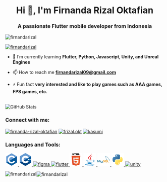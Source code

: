 
<h1 align="center">Hi 👋, I'm Firnanda Rizal Oktafian</h1>
<h3 align="center">A passionate Flutter mobile developer from Indonesia</h3>

<p align="left"> <img src="https://komarev.com/ghpvc/?username=firnandarizal&label=Profile%20views&color=0e75b6&style=flat" alt="firnandarizal" /> </p>

<p align="left"> <a href="https://github.com/ryo-ma/github-profile-trophy"><img src="https://github-profile-trophy.vercel.app/?username=firnandarizal" alt="firnandarizal" /></a> </p>

- 🌱 I’m currently learning **Flutter, Python, Javascript, Unity, and Unreal Engines**

- 📫 How to reach me **firnandarizal09@gmail.com**

- ⚡ Fun fact **very interested and like to play games such as AAA games, FPS games, etc.**

<br clear="both">

<img src="https://github-readme-stats.vercel.app/api?username=firnandarizal&show_icons=true&theme=radical&count_private=true&include_all_commits=true" alt="GitHub Stats" />


<h3 align="left">Connect with me:</h3>
<p align="left">
<a href="https://linkedin.com/in/firnanda-rizal-oktafian" target="blank"><img align="center" src="https://raw.githubusercontent.com/rahuldkjain/github-profile-readme-generator/master/src/images/icons/Social/linked-in-alt.svg" alt="firnanda-rizal-oktafian" height="30" width="40" /></a>
<a href="https://instagram.com/frizal.okt" target="blank"><img align="center" src="https://raw.githubusercontent.com/rahuldkjain/github-profile-readme-generator/master/src/images/icons/Social/instagram.svg" alt="frizal.okt" height="30" width="40" /></a>
<a href="https://www.youtube.com/c/kasumi" target="blank"><img align="center" src="https://raw.githubusercontent.com/rahuldkjain/github-profile-readme-generator/master/src/images/icons/Social/youtube.svg" alt="kasumi" height="30" width="40" /></a>
</p>

<h3 align="left">Languages and Tools:</h3>
<p align="left"> <a href="https://www.cprogramming.com/" target="_blank" rel="noreferrer"> <img src="https://raw.githubusercontent.com/devicons/devicon/master/icons/c/c-original.svg" alt="c" width="40" height="40"/> </a> <a href="https://www.w3schools.com/cpp/" target="_blank" rel="noreferrer"> <img src="https://raw.githubusercontent.com/devicons/devicon/master/icons/cplusplus/cplusplus-original.svg" alt="cplusplus" width="40" height="40"/> </a> <a href="https://www.figma.com/" target="_blank" rel="noreferrer"> <img src="https://www.vectorlogo.zone/logos/figma/figma-icon.svg" alt="figma" width="40" height="40"/> </a> <a href="https://flutter.dev" target="_blank" rel="noreferrer"> <img src="https://www.vectorlogo.zone/logos/flutterio/flutterio-icon.svg" alt="flutter" width="40" height="40"/> </a> <a href="https://www.w3.org/html/" target="_blank" rel="noreferrer"> <img src="https://raw.githubusercontent.com/devicons/devicon/master/icons/html5/html5-original-wordmark.svg" alt="html5" width="40" height="40"/> </a> <a href="https://www.java.com" target="_blank" rel="noreferrer"> <img src="https://raw.githubusercontent.com/devicons/devicon/master/icons/java/java-original.svg" alt="java" width="40" height="40"/> </a> <a href="https://www.mysql.com/" target="_blank" rel="noreferrer"> <img src="https://raw.githubusercontent.com/devicons/devicon/master/icons/mysql/mysql-original-wordmark.svg" alt="mysql" width="40" height="40"/> </a> <a href="https://www.python.org" target="_blank" rel="noreferrer"> <img src="https://raw.githubusercontent.com/devicons/devicon/master/icons/python/python-original.svg" alt="python" width="40" height="40"/> </a> <a href="https://unity.com/" target="_blank" rel="noreferrer"> <img src="https://www.vectorlogo.zone/logos/unity3d/unity3d-icon.svg" alt="unity" width="40" height="40"/> </a> </p>


<img align="left" src="https://github-readme-stats.vercel.app/api/top-langs?username=firnandarizal&show_icons=true&locale=en&layout=compact" alt="firnandarizal" />

<img align="center" src="https://github-readme-streak-stats.herokuapp.com/?user=firnandarizal&" alt="firnandarizal" />

